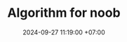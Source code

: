 ---
title: Algorithm for noob
date: 2024-09-27 11:19:00 +07:00
modified: 
tags: [algorithm]
description: 
---
